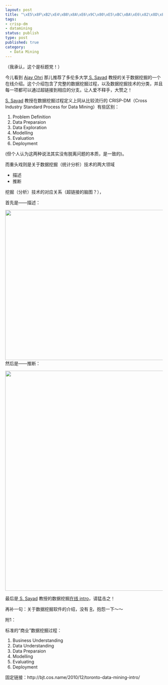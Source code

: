 ```yaml
--- 
layout: post
title: "\xE5\x8F\xB2\xE4\xB8\x8A\xE6\x9C\x80\xE5\xBC\xBA\xE6\x82\x8D\xE7\x9A\x84\xE6\x95\xB0\xE6\x8D\xAE\xE6\x8C\x96\xE6\x8E\x98\xE4\xBB\x8B\xE7\xBB\x8D"
tags: 
- crisp-dm
- datamining
status: publish
type: post
published: true
category:
  - Data Mining
---
```

（我承认，这个是标题党！）

今儿看到 <a href="http://decisionstats.com/" target="_blank">Ajay Ohri</a> 那儿推荐了多伦多大学<a href="mailto:saed.sayad@utoronto.ca"> S. Sayad</a> 教授的关于数据挖掘的一个在线介绍。这个介绍包含了完整的数据挖掘过程，以及数据挖掘技术的分类，并且每一项都可以通过超链接到相应的分支。让人爱不释手，大赞之！

<a href="mailto:saed.sayad@utoronto.ca"> S. Sayad</a> 教授在数据挖掘过程定义上同从比较流行的 CRISP-DM（Cross Industry Standard Process for Data Mining）有些区别：
<ol>
	<li>Problem Definition</li>
	<li>Data Preparaion</li>
	<li>Data Exploration</li>
	<li>Modelling</li>
	<li>Evaluation</li>
	<li>Deployment</li>
</ol>
(但个人认为这两种说法其实没有脱离问题的本质，是一致的)。

而重头戏则是关于数据挖掘（统计分析）技术的两大领域
<ul>
	<li>描述</li>
	<li>推断</li>
</ul>
挖掘（分析）技术的对应关系（超链接的脑图？），

首先是——描述：

<a href="http://bjt.cos.name/wp-content/uploads/2010/12/dm1.png"><img class="aligncenter size-full wp-image-10716" title="description" src="http://bjt.cos.name/wp-content/uploads/2010/12/dm1.png" alt="" width="687" height="480" /></a>然后是——推断：

<a href="http://bjt.cos.name/wp-content/uploads/2010/12/dm2.png"><img class="aligncenter size-full wp-image-10717" title="inference" src="http://bjt.cos.name/wp-content/uploads/2010/12/dm2.png" alt="" width="645" height="703" /></a>

最后是<a href="mailto:saed.sayad@utoronto.ca"> S. Sayad</a> 教授的数据挖掘<a href="http://chem-eng.utoronto.ca/~datamining/dmc/data_mining_map.htm" target="_blank">在线 intro</a>，请猛击之！

再补一句：关于数据挖掘软件的介绍，没有 <a href="http://www.r-project.org" target="_self">R</a>，抱怨一下～～

附1：

标准的“商业”数据挖掘过程：
<ol>
	<li>Business Understanding</li>
	<li>Data Understanding</li>
	<li>Data Preparaion</li>
	<li>Modelling</li>
	<li>Evaluating</li>
	<li>Deployment</li>
</ol>
固定链接：http://bjt.cos.name/2010/12/toronto-data-mining-intro/‎
